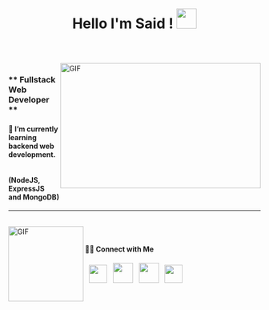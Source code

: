<h1 align="center">
   
 Hello I'm Said ! 
  <a target="_blank">
    <img src="https://github.com/JayantGoel001/JayantGoel001/blob/master/GIF/Hi.gif" width="40px" />
  </a>
</h1>

<br/>
<br/>
<a target="_blank">
  <img align="right" height="250" width="400" alt="GIF" src="https://github.com/JayantGoel001/JayantGoel001/blob/master/GIF/code.gif">
</a>

<h3>** Fullstack Web Developer ** </h3> <h4>🌱 I’m currently learning backend web development. <br/>  &emsp;&emsp;&emsp;&emsp; &emsp;&emsp;&emsp;&emsp;&emsp;&emsp;&emsp;(NodeJS, ExpressJS and MongoDB) </h4>
 <hr/>
<br/>
<img align="left" alt="GIF" height="150px" src="https://media.giphy.com/media/du3J3cXyzhj75IOgvA/giphy.gif" />
<br/>
<h4> 🤝🏻 Connect with Me </h4>

<p align>
&nbsp; <a href="https://portfolio-msaidugurlu.vercel.app/" target="_blank" rel="noopener noreferrer"><img src="https://img.icons8.com/dusk/64/undefined/domain.png"  width="36" /></a> 
&nbsp; <a href="https://www.linkedin.com/in/ugurlumsaid/" target="_blank" rel="noopener noreferrer"><img src="https://img.icons8.com/plasticine/100/000000/linkedin.png" width="40" /></a>
&nbsp; <a href="mailto:ugurlumsaid@gmail.com" target="_blank" rel="noopener noreferrer"><img src="https://img.icons8.com/plasticine/100/000000/gmail.png"  width="40" /></a>
&nbsp; <a href="https://www.xing.com/profile/MSaid_Ugurlu/cv" target="_blank" rel="noopener noreferrer"><img src="https://img.icons8.com/plasticine/100/undefined/xing.png" width="36" /></a>
</p>


<br/>
<br/>


